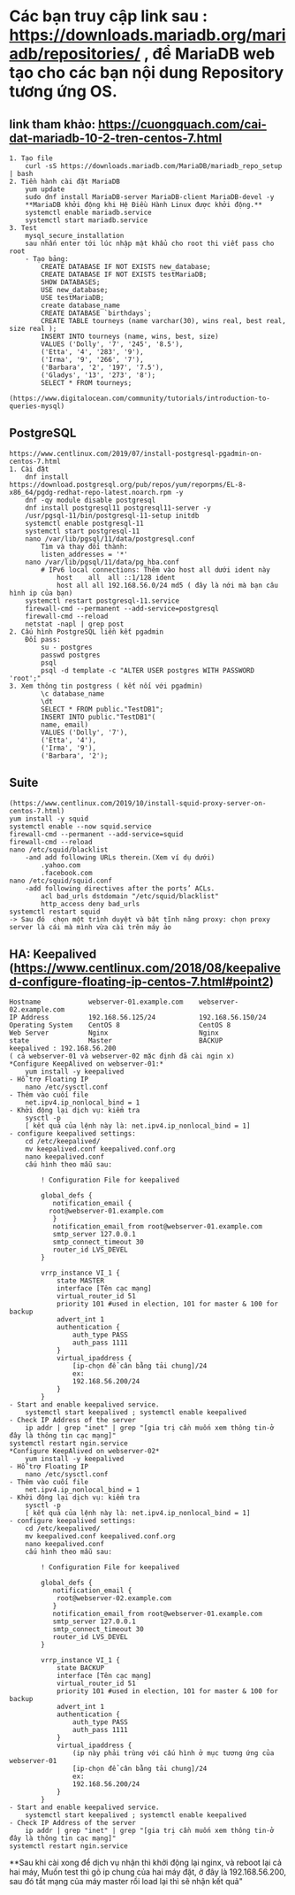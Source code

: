 # Các bạn truy cập link sau : https://downloads.mariadb.org/mariadb/repositories/ , để MariaDB web tạo cho các bạn nội dung Repository tương ứng OS.
## link tham khảo: https://cuongquach.com/cai-dat-mariadb-10-2-tren-centos-7.html
	1. Tạo file
		curl -sS https://downloads.mariadb.com/MariaDB/mariadb_repo_setup | bash
	2. Tiền hành cài đặt MariaDB
		yum update
		sudo dnf install MariaDB-server MariaDB-client MariaDB-devel -y
		**MariaDB khởi động khi Hệ Điều Hành Linux được khởi động.**
		systemctl enable mariadb.service
		systemctl start mariadb.service
	3. Test
		mysql_secure_installation
		sau nhấn enter tới lúc nhập mật khẩu cho root thi viết pass cho root
		- Tạo bảng:
			CREATE DATABASE IF NOT EXISTS new_database;
			CREATE DATABASE IF NOT EXISTS testMariaDB;
			SHOW DATABASES;
			USE new_database;
			USE testMariaDB;
			create database_name
			CREATE DATABASE `birthdays`;
			CREATE TABLE tourneys (name varchar(30), wins real, best real, size real );
			INSERT INTO tourneys (name, wins, best, size) 
			VALUES ('Dolly', '7', '245', '8.5'), 
			('Etta', '4', '283', '9'), 
			('Irma', '9', '266', '7'), 
			('Barbara', '2', '197', '7.5'), 
			('Gladys', '13', '273', '8');
			SELECT * FROM tourneys;
			(https://www.digitalocean.com/community/tutorials/introduction-to-queries-mysql)
## PostgreSQL
	https://www.centlinux.com/2019/07/install-postgresql-pgadmin-on-centos-7.html
	1. Cài đặt
		dnf install https://download.postgresql.org/pub/repos/yum/reporpms/EL-8-x86_64/pgdg-redhat-repo-latest.noarch.rpm -y
		dnf -qy module disable postgresql
		dnf install postgresql11 postgresql11-server -y
		/usr/pgsql-11/bin/postgresql-11-setup initdb
		systemctl enable postgresql-11
		systemctl start postgresql-11
		nano /var/lib/pgsql/11/data/postgresql.conf
			Tìm và thay đổi thành:
			listen_addresses = '*'
		nano /var/lib/pgsql/11/data/pg_hba.conf
			# IPv6 local connections: Thêm vào host all dưới ident này
				host    all  all ::1/128 ident
				host all all 192.168.56.0/24 md5 ( đây là nới mà bạn câu hình ip của bạn)
		systemctl restart postgresql-11.service
		firewall-cmd --permanent --add-service=postgresql
		firewall-cmd --reload
		netstat -napl | grep post
	2. Cấu hình PostgreSQL liền kết pgadmin
		Đổi pass:
			su - postgres
			passwd postgres
			psql
			psql -d template -c "ALTER USER postgres WITH PASSWORD 'root';"
	3. Xem thông tin postgress ( kết nối với pgadmin)
			\c database_name
			\dt
			SELECT * FROM public."TestDB1";
			INSERT INTO public."TestDB1"(
			name, email)
			VALUES ('Dolly', '7'),
			('Etta', '4'),
			('Irma', '9'),
			('Barbara', '2');
## Suite
	(https://www.centlinux.com/2019/10/install-squid-proxy-server-on-centos-7.html)
	yum install -y squid
	systemctl enable --now squid.service
	firewall-cmd --permanent --add-service=squid
	firewall-cmd --reload
	nano /etc/squid/blacklist
		-and add following URLs therein.(Xem ví dụ dưới)
			.yahoo.com
			.facebook.com
	nano /etc/squid/squid.conf
		-add following directives after the ports’ ACLs.
			acl bad_urls dstdomain "/etc/squid/blacklist"
			http_access deny bad_urls
	systemctl restart squid
	-> Sau đó  chọn một trình duyệt và bật tĩnh năng proxy: chọn proxy server là cái mà mình vừa cài trên máy ảo
## HA: Keepalived (https://www.centlinux.com/2018/08/keepalived-configure-floating-ip-centos-7.html#point2)
	Hostname			webserver-01.example.com	webserver-02.example.com
	IP Address			192.168.56.125/24			192.168.56.150/24
	Operating System	CentOS 8					CentOS 8
	Web Server			Nginx						Nginx
	state 				Master						BACKUP
	keepalived : 192.168.56.200
	( cả webserver-01 và webserver-02 mặc định đã cài ngin x)
	*Configure KeepAlived on webserver-01:*
		yum install -y keepalived
	- Hỗ trợ Floating IP
		nano /etc/sysctl.conf
	- Thêm vào cuối file
		net.ipv4.ip_nonlocal_bind = 1
	- Khởi động lại dịch vụ: kiểm tra
		sysctl -p
		[ kết quả của lệnh này là: net.ipv4.ip_nonlocal_bind = 1]
	- configure keepalived settings:
		cd /etc/keepalived/
		mv keepalived.conf keepalived.conf.org
		nano keepalived.conf
		cấu hình theo mẫu sau:

			! Configuration File for keepalived
			
			global_defs {
			   notification_email {
			  root@webserver-01.example.com
			   }
			   notification_email_from root@webserver-01.example.com
			   smtp_server 127.0.0.1
			   smtp_connect_timeout 30
			   router_id LVS_DEVEL
			}

			vrrp_instance VI_1 {
				state MASTER
				interface [Tên cạc mạng]
				virtual_router_id 51
				priority 101 #used in election, 101 for master & 100 for backup
				advert_int 1
				authentication {
					auth_type PASS
					auth_pass 1111
				}
				virtual_ipaddress {
					[ip-chọn để cân bằng tải chung]/24
					ex: 
					192.168.56.200/24
				}
			}
	- Start and enable keepalived service.
		systemctl start keepalived ; systemctl enable keepalived
	- Check IP Address of the server
		ip addr | grep "inet" | grep "[gia trị cần muốn xem thông tin-ở đây là thông tin cạc mạng]"
	systemctl restart ngin.service
	*Configure KeepAlived on webserver-02*
		yum install -y keepalived
	- Hỗ trợ Floating IP
		nano /etc/sysctl.conf
	- Thêm vào cuối file
		net.ipv4.ip_nonlocal_bind = 1
	- Khởi động lại dịch vụ: kiểm tra
		sysctl -p
		[ kết quả của lệnh này là: net.ipv4.ip_nonlocal_bind = 1]
	- configure keepalived settings:
		cd /etc/keepalived/
		mv keepalived.conf keepalived.conf.org
		nano keepalived.conf
		cấu hình theo mẫu sau:

			! Configuration File for keepalived
			
			global_defs {
			   notification_email {
				root@webserver-02.example.com
			   }
			   notification_email_from root@webserver-01.example.com
			   smtp_server 127.0.0.1
			   smtp_connect_timeout 30
			   router_id LVS_DEVEL
			}

			vrrp_instance VI_1 {
				state BACKUP
				interface [Tên cạc mạng]
				virtual_router_id 51
				priority 101 #used in election, 101 for master & 100 for backup
				advert_int 1
				authentication {
					auth_type PASS
					auth_pass 1111
				}
				virtual_ipaddress {
					(ip này phải trùng với cấu hình ở mục tương ứng của webserver-01
					[ip-chọn để cân bằng tải chung]/24
					ex: 
					192.168.56.200/24
				}
			}
	- Start and enable keepalived service.
		systemctl start keepalived ; systemctl enable keepalived
	- Check IP Address of the server
		ip addr | grep "inet" | grep "[gia trị cần muốn xem thông tin-ở đây là thông tin cạc mạng]"
	systemctl restart ngin.service
**Sau khi cài xong để dịch vụ nhận thì khởi động lại nginx, và reboot lại cả hai máy, Muốn test thì gõ ip chung của hai máy đặt, ở đây là 192.168.56.200, sau đó tắt mạng của máy master rồi load lại thì sẽ nhận kết quả"